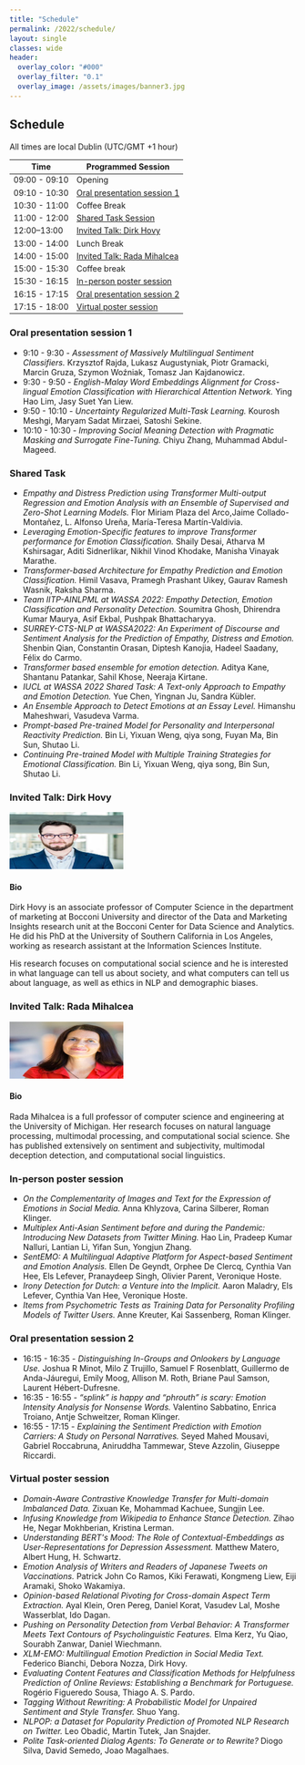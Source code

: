 ```yaml
---
title: "Schedule"
permalink: /2022/schedule/
layout: single
classes: wide
header:
  overlay_color: "#000"
  overlay_filter: "0.1"
  overlay_image: /assets/images/banner3.jpg
---
```


## Schedule
All times are local Dublin (UTC/GMT +1 hour)


|  Time          |  Programmed Session          |
| ---------------| -----------------------------|
|  09:00 - 09:10 |  Opening                     |
|  09:10 - 10:30 |  [Oral presentation session 1](#oral-presentation-session-1) |
|  10:30 - 11:00 |  Coffee Break                |
|  11:00 - 12:00 |  [Shared Task Session](#shared-task)         |
|  12:00–13:00   |  [Invited Talk: Dirk Hovy](#invited-talk-dirk-hovy)     |
|  13:00 - 14:00 |  Lunch Break                 |
|  14:00 - 15:00 |  [Invited Talk: Rada Mihalcea](#invited-talk-rada-mihalcea) |
|  15:00 - 15:30 |  Coffee break                |
|  15:30 - 16:15 |  [In-person poster session](#in-person-poster-session)    |
|  16:15 - 17:15 |  [Oral presentation session 2](#oral-presentation-session-2)  |
|  17:15 - 18:00 |  [Virtual poster session](#virtual-poster-session)      |


### Oral presentation session 1
- 9:10 - 9:30 - *Assessment of Massively Multilingual Sentiment Classifiers.* Krzysztof Rajda, Lukasz Augustyniak, Piotr Gramacki, Marcin Gruza, Szymon Woźniak, Tomasz Jan Kajdanowicz.
- 9:30 - 9:50 - *English-Malay Word Embeddings Alignment for Cross-lingual Emotion Classification with Hierarchical Attention Network.* Ying Hao Lim, Jasy Suet Yan Liew.
- 9:50 - 10:10 - *Uncertainty Regularized Multi-Task Learning.* Kourosh Meshgi, Maryam Sadat Mirzaei, Satoshi Sekine.
- 10:10 - 10:30 - *Improving Social Meaning Detection with Pragmatic Masking and Surrogate Fine-Tuning.* Chiyu Zhang, Muhammad Abdul-Mageed.


### Shared Task

- *Empathy and Distress Prediction using Transformer Multi-output Regression and Emotion Analysis with an Ensemble of Supervised and Zero-Shot Learning Models.* Flor Miriam Plaza del Arco,Jaime Collado-Montañez, L. Alfonso Ureña, María-Teresa Martín-Valdivia.
- *Leveraging Emotion-Specific features to improve Transformer performance for Emotion Classification.* Shaily Desai, Atharva M Kshirsagar, Aditi Sidnerlikar, Nikhil Vinod Khodake, Manisha Vinayak Marathe.
- *Transformer-based Architecture for Empathy Prediction and Emotion Classification.* Himil Vasava, Pramegh Prashant Uikey, Gaurav Ramesh Wasnik, Raksha Sharma.
- *Team IITP-AINLPML at WASSA 2022: Empathy Detection, Emotion Classification and Personality Detection.* Soumitra Ghosh, Dhirendra Kumar Maurya, Asif Ekbal, Pushpak Bhattacharyya.
- *SURREY-CTS-NLP at WASSA2022: An Experiment of Discourse and Sentiment Analysis for the Prediction of Empathy, Distress and Emotion.* Shenbin Qian, Constantin Orasan, Diptesh Kanojia, Hadeel Saadany, Félix do Carmo.
- *Transformer based ensemble for emotion detection.* Aditya Kane, Shantanu Patankar, Sahil Khose, Neeraja Kirtane.
- *IUCL at WASSA 2022 Shared Task: A Text-only Approach to Empathy and Emotion Detection.* Yue Chen, Yingnan Ju, Sandra Kübler.
- *An Ensemble Approach to Detect Emotions at an Essay Level.* Himanshu Maheshwari, Vasudeva Varma.
- *Prompt-based Pre-trained Model for Personality and Interpersonal Reactivity Prediction.* Bin Li, Yixuan Weng, qiya song, Fuyan Ma, Bin Sun, Shutao Li.
- *Continuing Pre-trained Model with Multiple Training Strategies for Emotional Classification.* Bin Li, Yixuan Weng, qiya song, Bin Sun, Shutao Li.


### Invited Talk: Dirk Hovy

<img src="/assets/images/dirk_hovy.jpeg" width="200" height="100">


#### Bio
Dirk Hovy is an associate professor of Computer Science in the department of marketing at Bocconi University and director of the Data and Marketing Insights research unit at the Bocconi Center for Data Science and Analytics. He did his PhD at the University of Southern California in Los Angeles, working as research assistant at the Information Sciences Institute.

His research focuses on computational social science and he is interested in what language can tell us about society, and what computers can tell us about language, as well as ethics in NLP and demographic biases.



### Invited Talk: Rada Mihalcea

<img src="/assets/images/rada_mihalcea.jpg" width="200" height="100">


#### Bio
Rada Mihalcea is a full professor of computer science and engineering at the University of Michigan. Her research focuses on natural language processing, multimodal processing, and computational social science. She has published extensively on sentiment and subjectivity, multimodal deception detection, and computational social linguistics.



### In-person poster session
- *On the Complementarity of Images and Text for the Expression of Emotions in Social Media.* Anna Khlyzova, Carina Silberer, Roman Klinger.
- *Multiplex Anti-Asian Sentiment before and during the Pandemic: Introducing New Datasets from Twitter Mining.* Hao Lin, Pradeep Kumar Nalluri, Lantian Li, Yifan Sun, Yongjun Zhang.
- *SentEMO: A Multilingual Adaptive Platform for Aspect-based Sentiment and Emotion Analysis.* Ellen De Geyndt, Orphee De Clercq, Cynthia Van Hee, Els Lefever, Pranaydeep Singh, Olivier Parent, Veronique Hoste.
- *Irony Detection for Dutch: a Venture into the Implicit.* Aaron Maladry, Els Lefever, Cynthia Van Hee, Veronique Hoste.
- *Items from Psychometric Tests as Training Data for Personality Profiling Models of Twitter Users.* Anne Kreuter, Kai Sassenberg, Roman Klinger.



### Oral presentation session 2
- 16:15 - 16:35 - *Distinguishing In-Groups and Onlookers by Language Use.* Joshua R Minot, Milo Z Trujillo, Samuel F Rosenblatt, Guillermo de Anda-Jáuregui, Emily Moog, Allison M. Roth, Briane Paul Samson, Laurent Hébert-Dufresne.
- 16:35 - 16:55 - *“splink” is happy and “phrouth” is scary: Emotion Intensity Analysis for Nonsense Words.* Valentino Sabbatino, Enrica Troiano, Antje Schweitzer, Roman Klinger.
- 16:55 - 17:15 - *Explaining the Sentiment Prediction with Emotion Carriers: A Study on Personal Narratives.* Seyed Mahed Mousavi, Gabriel Roccabruna, Aniruddha Tammewar, Steve Azzolin, Giuseppe Riccardi.


### Virtual poster session

- *Domain-Aware Contrastive Knowledge Transfer for Multi-domain Imbalanced Data.* Zixuan Ke, Mohammad Kachuee, Sungjin Lee.
- *Infusing Knowledge from Wikipedia to Enhance Stance Detection.* Zihao He, Negar Mokhberian, Kristina Lerman.
- *Understanding BERT's Mood: The Role of Contextual-Embeddings as User-Representations for Depression Assessment.* Matthew Matero, Albert Hung, H. Schwartz.
- *Emotion Analysis of Writers and Readers of Japanese Tweets on Vaccinations.* Patrick John Co Ramos, Kiki Ferawati, Kongmeng Liew, Eiji Aramaki, Shoko Wakamiya.
- *Opinion-based Relational Pivoting for Cross-domain Aspect Term Extraction.* Ayal Klein, Oren Pereg, Daniel Korat, Vasudev Lal, Moshe Wasserblat, Ido Dagan.
- *Pushing on Personality Detection from Verbal Behavior: A Transformer Meets Text Contours of Psycholinguistic Features.* Elma Kerz, Yu Qiao, Sourabh Zanwar, Daniel Wiechmann.
- *XLM-EMO: Multilingual Emotion Prediction in Social Media Text.* Federico Bianchi, Debora Nozza, Dirk Hovy.
- *Evaluating Content Features and Classification Methods for Helpfulness Prediction of Online Reviews: Establishing a Benchmark for Portuguese.* Rogério Figueredo Sousa, Thiago A. S. Pardo.
- *Tagging Without Rewriting: A Probabilistic Model for Unpaired Sentiment and Style Transfer.* Shuo Yang.
- *NLPOP: a Dataset for Popularity Prediction of Promoted NLP Research on Twitter.* Leo Obadić, Martin Tutek, Jan Snajder.
- *Polite Task-oriented Dialog Agents: To Generate or to Rewrite?* Diogo Silva, David Semedo, Joao Magalhaes.

























